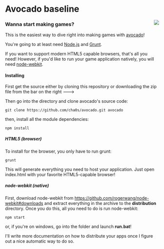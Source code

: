 # Avocado baseline

<img align="right" src="https://raw.github.com/cha0s/avocado/master/logo.png">

### Wanna start making games?

This is the easiest way to dive right into making games with
[avocado](https://github.com/cha0s/avocado)!

You're going to at least need [Node.js](http://nodejs.org/) and
[Grunt](http://gruntjs.com/).

If you want to support modern HTML5 capable browsers, that's all you need!
However, if you'd like to run your game application natively, you will need
[node-webkit](https://github.com/rogerwang/node-webkit).

#### Installing

First get the source either by cloning this repository or downloading the zip
file from the bar on the right --->

Then go into the directory and clone avocado's source code:

`git clone https://github.com/cha0s/avocado.git avocado`

then, install all the module dependencies:

`npm install`

##### HTML5 (browser)

To install for the browser, you only have to run grunt:

`grunt`

This will generate everything you need to host your application. Just open
index.html with your favorite HTML5-capable browser!

##### node-webkit (native)

First, download node-webkit from
https://github.com/rogerwang/node-webkit#downloads and extract everything in
the archive to the **distribution** directory.
Once you do this, all you need to do is run node-webkit:

`npm start`

or, if you're on windows, go into the folder and launch **run.bat**!

I'll write more documentation on how to distribute your apps once I figure out
a nice automatic way to do so.
